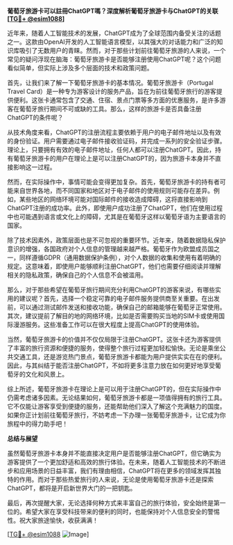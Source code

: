 **葡萄牙旅游卡可以註冊ChatGPT嗎？深度解析葡萄牙旅游卡与ChatGPT的关联[[TG💪+ @esim1088](https://t.me/s/esim1088)]**

近年来，随着人工智能技术的发展，ChatGPT成为了全球范围内备受关注的话题之一。这款由OpenAI开发的人工智能语言模型，以其强大的对话能力和广泛的知识库吸引了无数用户的青睐。然而，对于那些计划前往葡萄牙旅游的人来说，一个常见的疑问浮现在脑海：葡萄牙旅游卡是否能够注册使用ChatGPT呢？这个问题看似简单，但实际上涉及多个层面的技术和政策问题。

首先，让我们来了解一下葡萄牙旅游卡的基本情况。葡萄牙旅游卡（Portugal Travel Card）是一种专为游客设计的服务产品，旨在为前往葡萄牙旅行的游客提供便利。这张卡通常包含了交通、住宿、景点门票等多方面的优惠服务，是许多游客在葡萄牙旅行期间不可或缺的工具。那么，这样的旅游卡是否具备注册ChatGPT的条件呢？

从技术角度来看，ChatGPT的注册流程主要依赖于用户的电子邮件地址以及有效的身份验证。用户需要通过电子邮件接收验证码，并完成一系列的安全验证步骤。理论上，只要拥有有效的电子邮件地址，任何人都可以注册ChatGPT。因此，持有葡萄牙旅游卡的用户在理论上是可以注册ChatGPT的，因为旅游卡本身并不直接影响这一过程。

然而，在实际操作中，事情可能会变得更加复杂。首先，葡萄牙旅游卡的持有者可能来自世界各地，而不同国家和地区对于电子邮件的使用规则可能存在差异。例如，某些地区的网络环境可能对国际邮件的接收造成障碍，这将直接影响到ChatGPT注册的成功率。此外，即使用户成功注册了ChatGPT，他们在使用过程中也可能遇到语言或文化上的障碍，尤其是在葡萄牙这样以葡萄牙语为主要语言的国家。

除了技术因素外，政策层面也是不可忽视的重要环节。近年来，随着数据隐私保护意识的增强，各国政府对个人信息的管理越来越严格。葡萄牙作为欧盟成员国之一，同样遵循GDPR（通用数据保护条例），对个人数据的收集和使用有着明确的规定。这意味着，即使用户能够顺利注册ChatGPT，他们也需要仔细阅读并理解相关的隐私政策，确保自己的个人信息不会被滥用。

那么，对于那些希望在葡萄牙旅行期间充分利用ChatGPT的游客来说，有哪些实用的建议呢？首先，选择一个稳定可靠的电子邮件服务提供商至关重要。在出发前，可以通过测试邮件发送和接收功能，确保自己的邮箱能够在葡萄牙正常使用。其次，建议提前了解目的地的网络环境，比如是否需要购买当地的SIM卡或使用国际漫游服务。这些准备工作可以在很大程度上提高ChatGPT的使用体验。

当然，葡萄牙旅游卡的价值并不仅仅局限于注册ChatGPT。这张卡还为游客提供了丰富的旅行资源和便捷的服务，使得整个旅行过程更加轻松愉快。无论是乘坐公共交通工具，还是游览热门景点，葡萄牙旅游卡都能为用户提供实实在在的便利。因此，与其纠结于能否注册ChatGPT，不如将更多注意力放在如何更好地享受葡萄牙的文化和风景上。

综上所述，葡萄牙旅游卡在理论上是可以用于注册ChatGPT的，但在实际操作中仍需考虑诸多因素。无论结果如何，葡萄牙旅游卡都是一项值得拥有的旅行工具。它不仅能让游客享受到便捷的服务，还能帮助他们深入了解这个充满魅力的国度。如果你正计划前往葡萄牙旅行，不妨考虑一下办理一张葡萄牙旅游卡，让它成为你旅程中的得力助手吧！

**总结与展望**

虽然葡萄牙旅游卡本身并不能直接决定用户是否能够注册ChatGPT，但它确实为游客提供了一个更加舒适和高效的旅行体验。在未来，随着人工智能技术的不断进步和应用场景的日益丰富，我们有理由相信，ChatGPT将在更多的领域发挥其独特的作用。而对于那些热爱旅行的人来说，无论是使用葡萄牙旅游卡还是探索ChatGPT，都将是开启新世界大门的一把钥匙。

最后，再次提醒大家，无论选择何种方式来丰富自己的旅行体验，安全始终是第一位的。希望大家在享受科技带来的便利的同时，也能保持对个人信息安全的警惕性。祝大家旅途愉快，收获满满！

[[TG💪+ @esim1088](https://t.me/s/esim1088) ![Image](https://i.postimg.cc/4NQfJmqS/Snipaste-2025-05-13-00-14-12.png)]